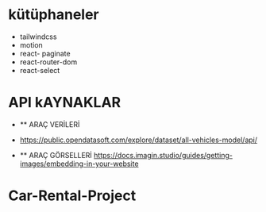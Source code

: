 # kütüphaneler

- tailwindcss
- motion
- react- paginate
- react-router-dom
- react-select

# API kAYNAKLAR

- \*\* ARAÇ VERİLERİ

- https://public.opendatasoft.com/explore/dataset/all-vehicles-model/api/

- \*\* ARAÇ GÖRSELLERİ
  https://docs.imagin.studio/guides/getting-images/embedding-in-your-website
# Car-Rental-Project

